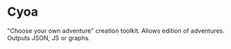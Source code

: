 # Cyoa
"Choose your own adventure" creation toolkit.
Allows edition of adventures.
Outputs JSON, JS or graphs.
